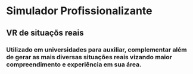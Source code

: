 # Simulador Profissionalizante 
## VR de situaçõs reais
### Utilizado em universidades para auxiliar, complementar além de gerar as mais diversas situações reais vizando maior compreendimento e experiência em sua área.
